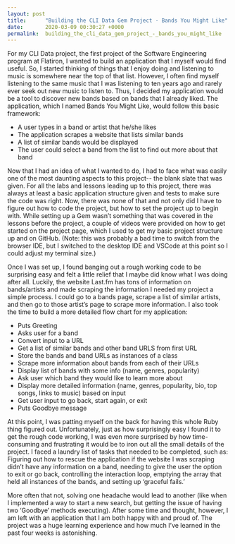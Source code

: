 ```yaml
---
layout: post
title:      "Building the CLI Data Gem Project - Bands You Might Like"
date:       2020-03-09 00:30:27 +0000
permalink:  building_the_cli_data_gem_project_-_bands_you_might_like
---
```



For my CLI Data project, the first project of the Software Engineering program at Flatiron, I wanted to build an application that I myself would find useful. So, I started thinking of things that I enjoy doing and listening to music is somewhere near the top of that list. However, I often find myself listening to the same music that I was listening to ten years ago and rarely ever seek out new music to listen to. Thus, I decided my application would be a tool to discover new bands based on bands that I already liked. The application, which I named Bands You Might Like, would follow this basic framework:

* A user types in a band or artist that he/she likes
* The application scrapes a website that lists similar bands
* A list of similar bands would be displayed
* The user could select a band from the list to find out more about that band

Now that I had an idea of what I wanted to do, I had to face what was easily one of the most daunting aspects to this project-- the blank slate that was given. For all the labs and lessons leading up to this project, there was always at least a basic application structure given and tests to make sure the code was right. Now, there was none of that and not only did I have to figure out how to code the project, but how to set the project up to begin with. While setting up a Gem wasn’t something that was covered in the lessons before the project, a couple of videos were provided on how to get started on the project page, which I used to get my basic project structure up and on GitHub. (Note: this was probably a bad time to switch from the browser IDE, but I switched to the desktop IDE and VSCode at this point so I could adjust my terminal size.) 

Once I was set up, I found banging out a rough working code to be surprising easy and felt a little relief that I maybe did know what I was doing after all. Luckily, the website Last.fm has tons of information on bands/artists and made scraping the information I needed my project a simple process. I could go to a bands page, scrape a list of similar artists, and then go to those artist’s page to scrape more information. I also took the time to build a more detailed flow chart for my application:

* Puts Greeting 
* Asks user for a band
* Convert input to a URL
* Get a list of similar bands and other band URLS from first URL
* Store the bands and band URLs as instances of a class
* Scrape more information about bands from each of their URLs 
* Display list of bands with some info (name, genres, popularity)
* Ask user which band they would like to learn more about
* Display more detailed information (name, genres, popularity, bio, top songs, links to music) based on input
* Get user input to go back, start again, or exit
* Puts Goodbye message

At this point, I was patting myself on the back for having this whole Ruby thing figured out. Unfortunately, just as how surprisingly easy I found it to get the rough code working, I was even more surprised by how time-consuming and frustrating it would be to iron out all the small details of the project. I faced a laundry list of tasks that needed to be completed, such as: Figuring out how to rescue the application if the website I was scraping didn’t have any information on a band, needing to give the user the option to exit or go back, controlling the interaction loop, emptying the array that held all instances of the bands, and setting up ‘graceful fails.’

More often that not, solving one headache would lead to another (like when I implemented a way to start a new search, but getting the issue of having two ‘Goodbye’ methods executing). After some time and thought, however, I am left with an application that I am both happy with and proud of. The project was a huge learning experience and how much I’ve learned in the past four weeks is astonishing. 

